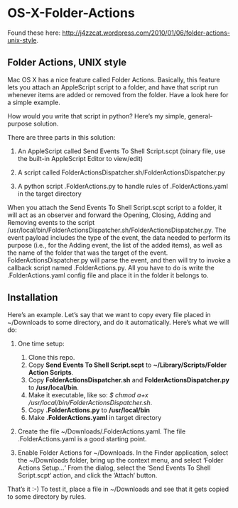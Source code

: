 OS-X-Folder-Actions
===================
Found these here: http://j4zzcat.wordpress.com/2010/01/06/folder-actions-unix-style.

## Folder Actions, UNIX style

Mac OS X has a nice feature called Folder Actions. Basically, this feature lets you attach an AppleScript script to a folder, and have that script run whenever items are added or removed from the folder. Have a look here for a simple example.

How would you write that script in python? Here’s my simple, general-purpose solution.

There are three parts in this solution:

1. An AppleScript called Send Events To Shell Script.scpt (binary file, use the built-in AppleScript Editor to view/edit)

1. A script called FolderActionsDispatcher.sh/FolderActionsDispatcher.py

1. A python script .FolderActions.py to handle rules of .FolderActions.yaml in the target directory

When you attach the Send Events To Shell Script.scpt script to a folder, it will act as an observer and forward the Opening, Closing, Adding and Removing events to the script /usr/local/bin/FolderActionsDispatcher.sh/FolderActionsDispatcher.py. The event payload includes the type of the event, the data needed to perform its purpose (i.e., for the Adding event, the list of the added items), as well as the name of the folder that was the target of the event. FolderActionsDispatcher.py will parse the event, and then will try to invoke a callback script named .FolderActions.py. All you have to do is write the .FolderActions.yaml config file and place it in the folder it belongs to.

## Installation

Here’s an example. Let’s say that we want to copy every file placed in ~/Downloads to some directory, and do it automatically. Here’s what we will do:

1. One time setup:
 
   1. Clone this repo.
   2. Copy **Send Events To Shell Script.scpt** to **~/Library/Scripts/Folder Action Scripts**. 
   2. Copy **FolderActionsDispatcher.sh** and **FolderActionsDispatcher.py** to **/usr/local/bin**.
   3. Make it executable, like so: _$ chmod a+x /usr/local/bin/FolderActionsDispatcher.sh_.
   4. Copy **.FolderActions.py** to **/usr/local/bin**
   5. Make **.FolderActions.yaml** in target directory

1. Create the file ~/Downloads/.FolderActions.yaml. The file .FolderActions.yaml is a good starting point.

1. Enable Folder Actions for ~/Downloads. In the Finder application, select the ~/Downloads folder, bring up the context menu, and select ‘Folder Actions Setup…‘ From the dialog, select the ‘Send Events To Shell Script.scpt‘ action, and click the ‘Attach‘ button.

That’s it :-) To test it, place a file in ~/Downloads and see that it gets copied to some directory by rules.
